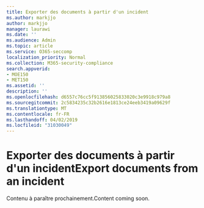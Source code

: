 ```yaml
---
title: Exporter des documents à partir d'un incident
ms.author: markjjo
author: markjjo
manager: laurawi
ms.date: ''
ms.audience: Admin
ms.topic: article
ms.service: O365-seccomp
localization_priority: Normal
ms.collection: M365-security-compliance
search.appverid:
- MOE150
- MET150
ms.assetid: ''
description: ''
ms.openlocfilehash: d6557c76cc5f913856025833020c3e9918c979a8
ms.sourcegitcommit: 2c5834235c32b2616e1813ce24eeb3419a09629f
ms.translationtype: MT
ms.contentlocale: fr-FR
ms.lasthandoff: 04/02/2019
ms.locfileid: "31030049"
---
```

# <a name="export-documents-from-an-incident"></a><span data-ttu-id="d910d-102">Exporter des documents à partir d'un incident</span><span class="sxs-lookup"><span data-stu-id="d910d-102">Export documents from an incident</span></span>

<span data-ttu-id="d910d-103">Contenu à paraître prochainement.</span><span class="sxs-lookup"><span data-stu-id="d910d-103">Content coming soon.</span></span>